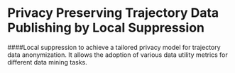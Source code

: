 # Privacy Preserving Trajectory Data Publishing by Local Suppression
####Local suppression to achieve a tailored privacy model for trajectory data anonymization. It allows the adoption of various data utility metrics for different data mining tasks.
